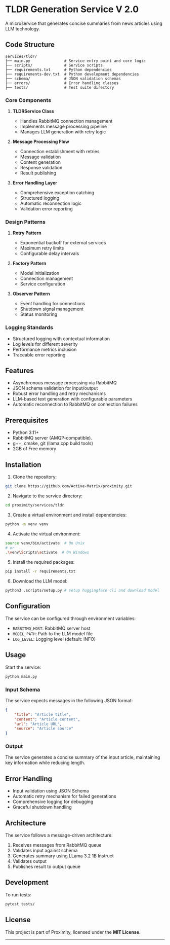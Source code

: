 # TLDR Generation Service V 2.0

A microservice that generates concise summaries from news articles using LLM technology.

## Code Structure

```
services/tldr/
├── main.py               # Service entry point and core logic
├── scripts/              # Service scripts
├── requirements.txt      # Python dependencies
├── requirements-dev.txt  # Python development dependencies
├── schema/               # JSON validation schemas
├── errors/               # Error handling classes
├── tests/                # Test suite directory
```

### Core Components

1. **TLDRService Class**

   - Handles RabbitMQ connection management
   - Implements message processing pipeline
   - Manages LLM generation with retry logic

2. **Message Processing Flow**

   - Connection establishment with retries
   - Message validation
   - Content generation
   - Response validation
   - Result publishing

3. **Error Handling Layer**
   - Comprehensive exception catching
   - Structured logging
   - Automatic reconnection logic
   - Validation error reporting

### Design Patterns

1. **Retry Pattern**

   - Exponential backoff for external services
   - Maximum retry limits
   - Configurable delay intervals

2. **Factory Pattern**

   - Model initialization
   - Connection management
   - Service configuration

3. **Observer Pattern**
   - Event handling for connections
   - Shutdown signal management
   - Status monitoring

### Logging Standards

- Structured logging with contextual information
- Log levels for different severity
- Performance metrics inclusion
- Traceable error reporting

## Features

- Asynchronous message processing via RabbitMQ
- JSON schema validation for input/output
- Robust error handling and retry mechanisms
- LLM-based text generation with configurable parameters
- Automatic reconnection to RabbitMQ on connection failures

## Prerequisites

- Python 3.11+
- RabbitMQ server (AMQP-compatible).
- g++, cmake, git (llama.cpp build tools)
- 2GB of Free memory

## Installation

1. Clone the repository:

```bash
git clone https://github.com/Active-Matrix/proximity.git
```

2. Navigate to the service directory:

```bash
cd proximity/services/tldr
```

3. Create a virtual environment and install dependencies:

```bash
python -m venv venv
```

4. Activate the virtual environment:

```bash
source venv/bin/activate  # On Unix
# or
.\venv\Scripts\activate  # On Windows
```

5. Install the required packages:

```bash
pip install -r requirements.txt
```

6. Download the LLM model:

```bash
python3 .scripts/setup.py # setup huggingface cli and download model
```

## Configuration

The service can be configured through environment variables:

- `RABBITMQ_HOST`: RabbitMQ server host
- `MODEL_PATH`: Path to the LLM model file
- `LOG_LEVEL`: Logging level (default: INFO)

## Usage

Start the service:

```bash
python main.py
```

### Input Schema

The service expects messages in the following JSON format:

```json
{
	"title": "Article title",
	"content": "Article content",
	"url": "Article URL",
	"source": "Article source"
}
```

### Output

The service generates a concise summary of the input article, maintaining key information while reducing length.

## Error Handling

- Input validation using JSON Schema
- Automatic retry mechanism for failed generations
- Comprehensive logging for debugging
- Graceful shutdown handling

## Architecture

The service follows a message-driven architecture:

1. Receives messages from RabbitMQ queue
2. Validates input against schema
3. Generates summary using LLama 3.2 1B Instruct
4. Validates output
5. Publishes result to output queue

## Development

To run tests:

```bash
pytest tests/
```

## License

This project is part of Proximity, licensed under the **MIT License**.

---
